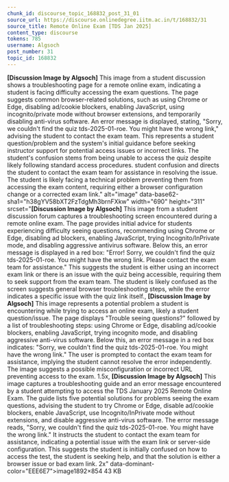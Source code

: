 ```yaml
---
chunk_id: discourse_topic_168832_post_31_01
source_url: https://discourse.onlinedegree.iitm.ac.in/t/168832/31
source_title: Remote Online Exam [TDS Jan 2025]
content_type: discourse
tokens: 785
username: Algsoch
post_number: 31
topic_id: 168832
---
```


**[Discussion Image by Algsoch]** This image from a student discussion shows a troubleshooting page for a remote online exam, indicating a student is facing difficulty accessing the exam questions. The page suggests common browser-related solutions, such as using Chrome or Edge, disabling ad/cookie blockers, enabling JavaScript, using incognito/private mode without browser extensions, and temporarily disabling anti-virus software. An error message is displayed, stating, "Sorry, we couldn't find the quiz tds-2025-01-roe. You might have the wrong link," advising the student to contact the exam team. This represents a student question/problem and the system's initial guidance before seeking instructor support for potential access issues or incorrect links. The student's confusion stems from being unable to access the quiz despite likely following standard access procedures. student confusion and directs the student to contact the exam team for assistance in resolving the issue. The student is likely facing a technical problem preventing them from accessing the exam content, requiring either a browser configuration change or a corrected exam link." alt="image" data-base62-sha1="h38gYV58bXT2FzTdgMh3brnFXkw" width="690" height="311" srcset="**[Discussion Image by Algsoch]** This image from a student discussion forum captures a troubleshooting screen encountered during a remote online exam. The page provides initial advice for students experiencing difficulty seeing questions, recommending using Chrome or Edge, disabling ad blockers, enabling JavaScript, trying Incognito/InPrivate mode, and disabling aggressive antivirus software. Below this, an error message is displayed in a red box: "Error! Sorry, we couldn't find the quiz tds-2025-01-roe. You might have the wrong link. Please contact the exam team for assistance." This suggests the student is either using an incorrect exam link or there is an issue with the quiz being accessible, requiring them to seek support from the exam team. The student is likely confused as the screen suggests general browser troubleshooting steps, while the error indicates a specific issue with the quiz link itself., **[Discussion Image by Algsoch]** This image represents a potential problem a student is encountering while trying to access an online exam, likely a student question/issue. The page displays "Trouble seeing questions?" followed by a list of troubleshooting steps: using Chrome or Edge, disabling ad/cookie blockers, enabling JavaScript, trying incognito mode, and disabling aggressive anti-virus software. Below this, an error message in a red box indicates: "Sorry, we couldn't find the quiz tds-2025-01-roe. You might have the wrong link." The user is prompted to contact the exam team for assistance, implying the student cannot resolve the error independently. The image suggests a possible misconfiguration or incorrect URL preventing access to the exam. 1.5x, **[Discussion Image by Algsoch]** This image captures a troubleshooting guide and an error message encountered by a student attempting to access the TDS January 2025 Remote Online Exam. The guide lists five potential solutions for problems seeing the exam questions, advising the student to try Chrome or Edge, disable ad/cookie blockers, enable JavaScript, use Incognito/InPrivate mode without extensions, and disable aggressive anti-virus software. The error message reads, "Sorry, we couldn't find the quiz tds-2025-01-roe. You might have the wrong link." It instructs the student to contact the exam team for assistance, indicating a potential issue with the exam link or server-side configuration. This suggests the student is initially confused on how to access the test, the student is seeking help, and that the solution is either a browser issue or bad exam link. 2x" data-dominant-color="EEE6E7">image1892×854 43 KB
